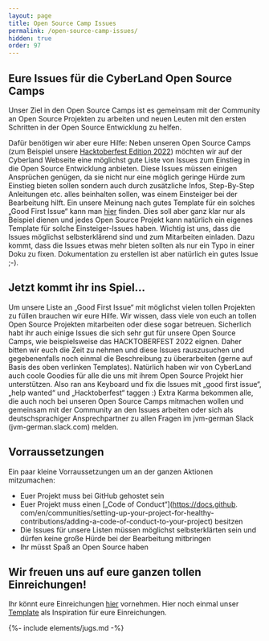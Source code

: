 ```yaml
---
layout: page
title: Open Source Camp Issues
permalink: /open-source-camp-issues/
hidden: true
order: 97
---
```

## Eure Issues für die CyberLand Open Source Camps

Unser Ziel in den Open Source Camps ist es gemeinsam mit der Community an Open Source Projekten zu arbeiten und neuen Leuten mit den ersten 
Schritten in 
der 
Open Source 
Entwicklung zu helfen.

Dafür benötigen wir aber eure Hilfe: Neben unseren Open Source Camps (zum Beispiel unsere [Hacktoberfest Edition 2022](/2022-10-open-source-camp/)) möchten wir auf der Cyberland Webseite eine möglichst gute Liste von Issues zum Einstieg in die Open Source Entwicklung anbieten. Diese Issues müssen einigen Ansprüchen genügen,
da sie nicht nur eine möglich geringe Hürde zum Einstieg bieten sollen sondern auch durch zusätzliche Infos, Step-By-Step Anleitungen etc. alles beinhalten 
sollen, was einem Einsteiger bei der Bearbeitung hilft. Ein unsere Meinung nach gutes Template für ein solches „Good First Issue“ kann man [hier](https://gist.github.com/hendrikebbers/8e4dec9ddea5e2a420080d1314af025f) finden. 
 Dies soll aber ganz klar nur als Beispiel dienen und jedes Open Source Projekt kann natürlich ein eigenes Template für solche Einsteiger-Issues haben. 
Wichtig ist uns, dass die Issues möglichst selbsterklärend sind und zum Mitarbeiten einladen. Dazu kommt, dass die Issues etwas mehr bieten sollten als nur ein Typo in einer Doku zu fixen. Dokumentation zu erstellen ist aber natürlich ein gutes Issue ;-). 

## Jetzt kommt ihr ins Spiel...
Um unsere Liste an „Good First Issue“ mit möglichst vielen tollen Projekten zu füllen brauchen wir eure Hilfe. Wir wissen, dass viele von euch an tollen 
Open Source Projekten mitarbeiten oder diese sogar betreuen. Sicherlich habt ihr auch einige Issues die sich sehr gut für unsere Open Source Camps, wie 
beispielsweise das 
HACKTOBERFEST 2022 eignen. 
Daher bitten wir euch die Zeit zu nehmen und diese Issues rauszusuchen und gegebenenfalls noch einmal die Beschreibung zu überarbeiten (gerne auf Basis des 
oben verlinken Templates). Natürlich haben wir von CyberLand auch coole Goodies für alle die uns mit ihrem Open Source Projekt hier unterstützen. Also ran 
ans Keyboard und fix die Issues mit „good first issue“, „help wanted“ und „Hacktoberfest“ taggen :) Extra Karma bekommen alle, die auch noch bei unseren Open Source Camps mitmachen wollen und gemeinsam mit der Community an den Issues arbeiten oder sich als deutschsprachiger Ansprechpartner zu allen Fragen im jvm-german Slack (jvm-german.slack.com) melden. 

## Vorraussetzungen
Ein paar kleine Vorraussetzungen um an der ganzen Aktionen mitzumachen:
* Euer Projekt muss bei GitHub gehostet sein
* Euer Projekt muss einen [„Code of Conduct“](https://docs.github.
com/en/communities/setting-up-your-project-for-healthy-contributions/adding-a-code-of-conduct-to-your-project) besitzen
* Die Issues für unsere Listen müssen möglichst selbsterklärten sein und dürfen keine große Hürde bei der Bearbeitung mitbringen
* Ihr müsst Spaß an Open Source haben

## Wir freuen uns auf eure ganzen tollen Einreichungen!
Ihr könnt eure Einreichungen [hier](https://cloud.ijug.eu/index.php/apps/forms/CRCgcH8bfZybGoAo) vornehmen. Hier noch einmal unser [Template](https://gist.github.com/hendrikebbers/8e4dec9ddea5e2a420080d1314af025f) als 
Inspiration für eure Einreichungen.

{%- include elements/jugs.md -%}
